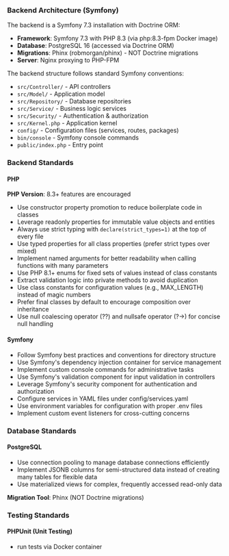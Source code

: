 ### Backend Architecture (Symfony)

The backend is a Symfony 7.3 installation with Doctrine ORM:

- **Framework**: Symfony 7.3 with PHP 8.3 (via php:8.3-fpm Docker image)
- **Database**: PostgreSQL 16 (accessed via Doctrine ORM)
- **Migrations**: Phinx (robmorgan/phinx) - NOT Doctrine migrations
- **Server**: Nginx proxying to PHP-FPM

The backend structure follows standard Symfony conventions:
- `src/Controller/` - API controllers
- `src/Model/` - Application model
- `src/Repository/` - Database repositories
- `src/Service/` - Business logic services
- `src/Security/` - Authentication & authorization
- `src/Kernel.php` - Application kernel
- `config/` - Configuration files (services, routes, packages)
- `bin/console` - Symfony console commands
- `public/index.php` - Entry point

### Backend Standards

#### PHP

**PHP Version**: 8.3+ features are encouraged

- Use constructor property promotion to reduce boilerplate code in classes
- Leverage readonly properties for immutable value objects and entities
- Always use strict typing with `declare(strict_types=1)` at the top of every file
- Use typed properties for all class properties (prefer strict types over mixed)
- Implement named arguments for better readability when calling functions with many parameters
- Use PHP 8.1+ enums for fixed sets of values instead of class constants
- Extract validation logic into private methods to avoid duplication
- Use class constants for configuration values (e.g., MAX_LENGTH) instead of magic numbers
- Prefer final classes by default to encourage composition over inheritance
- Use null coalescing operator (??) and nullsafe operator (?->) for concise null handling

#### Symfony

- Follow Symfony best practices and conventions for directory structure
- Use Symfony's dependency injection container for service management
- Implement custom console commands for administrative tasks
- Use Symfony's validation component for input validation in controllers
- Leverage Symfony's security component for authentication and authorization
- Configure services in YAML files under config/services.yaml
- Use environment variables for configuration with proper .env files
- Implement custom event listeners for cross-cutting concerns

### Database Standards

#### PostgreSQL

- Use connection pooling to manage database connections efficiently
- Implement JSONB columns for semi-structured data instead of creating many tables for flexible data
- Use materialized views for complex, frequently accessed read-only data

**Migration Tool**: Phinx (NOT Doctrine migrations)

### Testing Standards

#### PHPUnit (Unit Testing)
- run tests via Docker container
